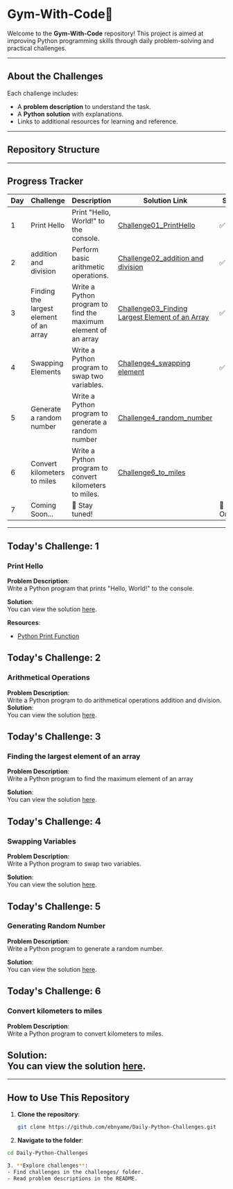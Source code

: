 # 
# Gym-With-Code🚀

Welcome to the **Gym-With-Code** repository! This project is aimed at improving Python programming skills through daily problem-solving and practical challenges.

---

## About the Challenges

Each challenge includes:
- A **problem description** to understand the task.
- A **Python solution** with explanations.
- Links to additional resources for learning and reference.

---

## Repository Structure






---

## Progress Tracker

| Day  | Challenge                | Description                         | Solution Link                  | Status  |
|------|--------------------------|-------------------------------------|--------------------------------|---------|
|  1   | Print Hello              | Print "Hello, World!" to the console. | [Challenge01_PrintHello](Challenge1.py) | ✅ Done |
|  2   | addition and division       | Perform basic arithmetic operations. | [Challenge02_addition and division](Challenge2.py) | ✅ Done |
| 3 | Finding the largest element of an array       |Write a Python program to find the maximum element of an array| [Challenge03_Finding Largest Element of an Array](Challenge3.py) |✅  Done |
| 4 |  Swapping Elements | Write a Python program to swap two variables. | [Challenge4_swapping element](Challenge4.py) | ✅ Done  |
| 5 |  Generate a random number| Write a Python program to generate a random number | [Challenge4_random_number](Challenge5.py) |
| 6 | Convert kilometers to miles | Write a Python program to convert kilometers to miles. | [Challenge6_to_miles](Challenge6.py)|
|  7 | Coming Soon...           | 🔄 Stay tuned!                      |                                | 🔄 Ongoing |

---

## Today's Challenge:  1

### **Print Hello**

**Problem Description**:  
Write a Python program that prints "Hello, World!" to the console.

**Solution**:  
You can view the solution [here](Challenge1.py).

**Resources**:
- [Python Print Function](https://docs.python.org/3/library/functions.html#print)

<!-- ............................challenge 2.................................... -->
## Today's Challenge:  2

### **Arithmetical Operations**

**Problem Description**:  
Write a Python program to do arithmetical operations addition and division.
**Solution**:  
You can view the solution [here](Challenge2.py).

<!-- ............................challenge 3.................................... -->
## Today's Challenge:  3

### **Finding the largest element of an array**

**Problem Description**:  
Write a Python program to find the maximum element of an array

**Solution**:  
You can view the solution [here](Challenge3.py).


<!-- ............................challenge 4.................................... -->
## Today's Challenge:  4

### **Swapping Variables**

**Problem Description**:  
Write a Python program to swap two variables.

**Solution**:  
You can view the solution [here](Challenge4.py).


<!-- ............................challenge 5.................................... -->
## Today's Challenge:  5

### **Generating Random Number**

**Problem Description**:  
Write a Python program to generate a random number.

**Solution**:  
You can view the solution [here](Challenge5.py).

<!-- ............................challenge 6.................................... -->
## Today's Challenge:  6

### **Convert kilometers to miles**

**Problem Description**:  
Write a Python program to convert kilometers to miles.

**Solution**:  
You can view the solution [here](Challenge6.py).
---
---

## How to Use This Repository

1. **Clone the repository**:
   ```bash
   git clone https://github.com/ebnyame/Daily-Python-Challenges.git

2. **Navigate to the folder**:
```bash
cd Daily-Python-Challenges

3. **Explore challenges**:
- Find challenges in the challenges/ folder.
- Read problem descriptions in the README.







